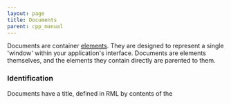 ```yaml
---
layout: page
title: Documents
parent: cpp_manual
---
```


Documents are container [elements](elements.html). They are designed to represent a single 'window' within your application's interface. Documents are elements themselves, and the elements they contain directly are parented to them.

### Identification

Documents have a title, defined in RML by contents of the <title> tag within the document header. By default the title does not do anything, but can be used to populate the contents of a title bar (as in the _Rocket Invaders from Mars_ demo). The function GetTitle() will return the document's title, SetTitle() will set it.

```cpp
// Sets the document's title.
// @param[in] title The new title of the document.
void SetTitle({{page.lib_ns}}::Core::String& title);

// Returns the title of this document.
// @return The document's title.
const {{page.lib_ns}}::Core::String& GetTitle() const;
```

If a document was loaded from an RML file, the function GetSourceURL() will return the path of the source RML.

```cpp
// Returns the source address of this document.
// @return The source of this document, usually a file name.
const {{page.lib_ns}}::Core::String& GetSourceURL() const;
```

### Documents and contexts

Every document is part of a single context. The documents within a context are layered similarly to windows on a desktop. Document layering can be controlled through user input (ie, when a document is clicked on, by default it is raised to the top), programatically or through the 'z-index' property.

The function GetContext() will return the document's context.

```cpp
// Returns the document's context.
// @return The context this document exists within.
{{page.lib_ns}}::Core::Context* GetContext();
```

#### Layering

The 'z-index' property of a document controls the rendering order similarly to elements. A document with a higher z-index will always be rendered on top of a document with a lower z-index. As well as integer values, you can use the z-index values of 'top' and 'bottom' to force a document to always be at the top or bottom of the document stack. Documents start with a default z-index of 0.

The functions PullToFront() and PushToBack() will move the document to the front and back of the document stack among documents with a similar z-index. For example, calling PullToFront() on a document with a z-index of 1 will force all documents with a z-index lower than 1, and all other documents with a z-index of 1, to be rendered before it. However, documents with a higher z-index will still be rendered after it.

```cpp
// Brings the document to the front of the document stack.
void PullToFront();

// Sends the document to the back of the document stack.
void PushToBack();
```

Pulling and pushing documents only affects the document stack at the moment it is called. If further documents are loaded, or other documents are pushed and pulled, the document stack will change.

#### Layering and the mouse

By default, if the primary mouse button is pressed while hovering over a document, that document will be brought to the front of the document stack (similarly to a PullToFront() call). If a document has any 'z-index' value other than the default of 'auto', this behaviour will not occur.

### Visibility

When a document is loaded into a context, it begins hidden (it has a 'visibility' value of 'hidden'). To show a document, use the Show() function:

```cpp
// Show the document.
// @param[in] focus_flags Flags controlling the changing of focus. Leave as FOCUS to switch focus to the document.
void Show(int focus_flags = {{page.lib_ns}}::Core::Document::FOCUS);
```

By default, the Show() function will make the document visible and switch keyboard focus to the document. Possible values of the focus_flags parameter are:

* {{page.lib_ns}}::Core::ElementDocument::NONE: The document will not steal focus, but will still be made visible.
* {{page.lib_ns}}::Core::ElementDocument::FOCUS: The default; the document will steal focus if possible.
* {{page.lib_ns}}::Core::ElementDocument::MODAL: The document will steal focus and prevent other documents from taking focus away until another Show() is called on the document without {{page.lib_ns}}::Core::Document::MODAL. 

To hide a document, call Hide().

```cpp
// Hide the document.
void Hide();
```

### Closing

Calling Close() on a document will remove the document from its context and destroy it and all of its elements.

```cpp
// Close the document.
void Close();
```

### Creating new elements

Similarly to HTML documents, {{page.lib_name}} documents are capable of creating new elements and text nodes. You can use the CreateElement() function to create a new element of a certain type:

```cpp
// Creates the named element.
// @param[in] name The tag name of the element.
{{page.lib_ns}}::Core::Element* CreateElement(const {{page.lib_ns}}::Core::String& name);
```

The name parameter is the desired tag name of the new element. Note that as you cannot specify an independent instancer name or RML attributes to pass to the instancer, this method is not as flexible as creating an element through the factory, but is useful for easily creating simple elements.

Call CreateTextNode() to create a new text element with a given text string:

```cpp
// Create a text element with the given text content.
// @param[in] text The text content of the text element.
{{page.lib_ns}}::Core::ElementText* CreateTextNode(const {{page.lib_ns}}::Core::String& text);
```

The text parameter will be interpreted as a UTF-8 encoded string and converted to a UCS-2 string inside the text node. The element returned will be derived from {{page.lib_ns}}::Core::ElementText.

Note that neither of these functions actually attaches the new element to the document in any way.

### Custom documents

All documents are instanced like normal elements from the 'body' tag. The process for [creating a custom document](elements.html#custom-elements) type is identical to that for creating a custom element, except you should derive from {{page.lib_ns}}::Core::ElementDocument instead of {{page.lib_ns}}::Core::Element, and only register the element instancer against the 'body' tag.

If you register an instancer for the 'body' tag that returns an element not derived from {{page.lib_ns}}::Core::ElementDocument, documents will fail to load.

There is one virtual function that is particular to {{page.lib_ns}}::Core::ElementDocument:

```cpp
// Load a script into the document.
// @param[in] stream Stream of code to process.
// @param[in] source_name Name of the the script the source comes from, useful for debug information.
virtual void LoadScript({{page.lib_ns}}::Core::Stream* stream, const {{page.lib_ns}}::Core::String& source_name);
```

LoadScript() is generally only used to integrate a scripting language into {{page.lib_name}}. It is called on a document for every <script> tag with the script content. The default implementation does nothing; custom documents can do whatever they need to here to load, compile and bind the scripts for their elements. 